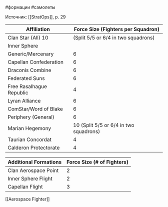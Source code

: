 #формации #самолеты

Источник: [[StratOps]], p. 29

| Affiliation | Force Size (Fighters per Squadron)|
|---|---|
|Clan Star (All) 10| (Split 5/5 or 6/4 in two squadrons)
|Inner Sphere
|Generic/Mercenary| 6
|Capellan Confederation| 6
|Draconis Combine| 6
|Federated Suns| 6
|Free Rasalhague Republic| 4
|Lyran Alliance| 6
|ComStar/Word of Blake| 6
|Periphery (General)| 6
|Marian Hegemony| 10 (Split 5/5 or 6/4 in two squadrons)
|Taurian Concordat| 4
|Calderon Protectorate| 4

|Additional Formations| Force Size (# of Fighters)|
|---|---|
|Clan Aerospace Point | 2
|Inner Sphere Flight | 2
|Capellan Flight | 3
[[Aerospace Fighter]]